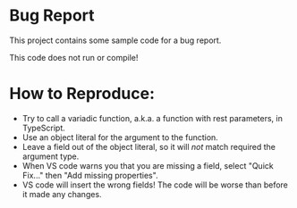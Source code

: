 # Bug Report

This project contains some sample code for a bug report.

This code does not run or compile!

# How to Reproduce:
 * Try to call a variadic function, a.k.a. a function with rest parameters, in TypeScript.
 * Use an object literal for the argument to the function.
 * Leave a field out of the object literal, so it will _not_ match required the argument type. 
 * When VS code warns you that you are missing a field, select "Quick Fix..." then "Add missing properties".
 * VS code will insert the wrong fields!  The code will be worse than before it made any changes.